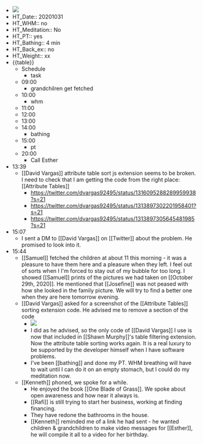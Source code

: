 - ![](https://firebasestorage.googleapis.com/v0/b/firescript-577a2.appspot.com/o/imgs%2Fapp%2FDavidsroam%2FAxlpl7Gz_-.png?alt=media&token=2ce180ba-f6b4-41f7-acb9-743a4e48f5dd)
- HT_Date:: 20201031
- HT_WHM:: no
- HT_Meditation:: No
- HT_PT:: yes
- HT_Bathing:: 4 min
- HT_Back_ex:: no
- HT_Weight:: xx
- {{table}}
    - Schedule
        - task
    - 09:00
        - grandchilren get fetched
    - 10:00
        - whm
    - 11:00
    - 12:00
    - 13:00
    - 14:00
        - bathing
    - 15:00
        - pt
    - 20:00
        - Call Esther
-  13:39
    - [[David Vargas]] attribute table sort js extension seems to be broken. I need to check that I am getting the code from the right place: [[Attribute Tables]]
        - https://twitter.com/dvargas92495/status/1316095288289959938?s=21
        - https://twitter.com/dvargas92495/status/1313897302201958401?s=21
        - https://twitter.com/dvargas92495/status/1313897305645481985?s=21
- 15:07
    - I sent a DM to [[David Vargas]] on [[Twitter]] about the problem. He promised to look into it.
- 15:44
    - [[Samuel]] fetched the children at about 11 this morning - it was a pleasure to have them here and a pleasure when they left. I feel out of sorts when I I'm forced to stay out of my bubble for too long. I showed [[Samuel]] prints of the pictures we had taken on [[October 29th, 2020]]. He mentioned that [[Josefine]] was not peased with how she looked in the family picture. We will try to find a better one when they are here tomorrow evening.
    - [[David Vargas]] asked for a screenshot of the [[Attribute Tables]] sorting extension code. He advised me to remove a section of the code
        - ![](https://firebasestorage.googleapis.com/v0/b/firescript-577a2.appspot.com/o/imgs%2Fapp%2FDavidsroam%2FOWep5qJtgw.png?alt=media&token=ee67b9eb-6d8d-464f-9488-dca3f874dca1)
        - I did as he advised, so the only code of [[David Vargas]] I use is now that included in [[Shawn Murphy]]'s table filtering extension. Now the attribute table sorting works again. It is a real luxury to be supported by the developer himself when I have software problems.
        - I've been [[bathing]] and done my PT. WHM breathing will have to wait until I can do it on an empty stomach, but I could do my meditation now.
    - [[Kenneth]] phoned, we spoke for a while. 
        - He enjoyed the book [[One Blade of Grass]]. We spoke about open awareness and how near it always is.
        - [[Rafi]] is still trying to start her business, working at finding financing.
        - They have redone the bathrooms in the house.
        - [[Kenneth]] reminded me of a link he had sent - he wanted children & grandchildren to make video messages for [[Esther]], he will compile it all to a video for her birthday.
